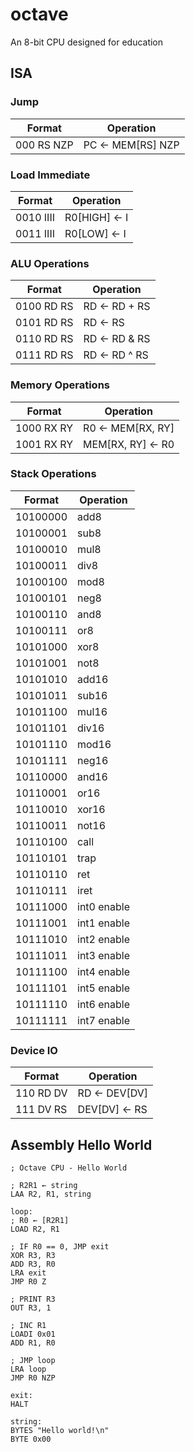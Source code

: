 # octave

An 8-bit CPU designed for education

## ISA

### Jump

Format     | Operation
---------- | -----------------
000 RS NZP | PC <- MEM[RS] NZP

### Load Immediate

Format     | Operation
---------  | -------------
0010 IIII  | R0[HIGH] <- I
0011 IIII  | R0[LOW] <- I

### ALU Operations

Format     | Operation
---------- | -------------
0100 RD RS | RD <- RD + RS
0101 RD RS | RD <- RS
0110 RD RS | RD <- RD & RS
0111 RD RS | RD <- RD ^ RS

### Memory Operations

Format     | Operation
---------- | -----------------
1000 RX RY | R0 <- MEM[RX, RY]
1001 RX RY | MEM[RX, RY] <- R0

### Stack Operations

Format     | Operation
---------- | -----------
10100000   | add8
10100001   | sub8
10100010   | mul8
10100011   | div8
10100100   | mod8
10100101   | neg8
10100110   | and8
10100111   | or8
10101000   | xor8
10101001   | not8
10101010   | add16
10101011   | sub16
10101100   | mul16
10101101   | div16
10101110   | mod16
10101111   | neg16
10110000   | and16
10110001   | or16
10110010   | xor16
10110011   | not16
10110100   | call
10110101   | trap
10110110   | ret
10110111   | iret
10111000   | int0 enable
10111001   | int1 enable
10111010   | int2 enable
10111011   | int3 enable
10111100   | int4 enable
10111101   | int5 enable
10111110   | int6 enable
10111111   | int7 enable

### Device IO

Format     | Operation
---------- | -------------
110 RD DV  | RD <- DEV[DV]
111 DV RS  | DEV[DV] <- RS

## Assembly Hello World

```assembly
; Octave CPU - Hello World

; R2R1 ← string
LAA R2, R1, string

loop:
; R0 ← [R2R1]
LOAD R2, R1

; IF R0 == 0, JMP exit
XOR R3, R3
ADD R3, R0
LRA exit
JMP R0 Z

; PRINT R3
OUT R3, 1

; INC R1
LOADI 0x01
ADD R1, R0

; JMP loop
LRA loop
JMP R0 NZP

exit:
HALT

string:
BYTES "Hello world!\n"
BYTE 0x00
```

